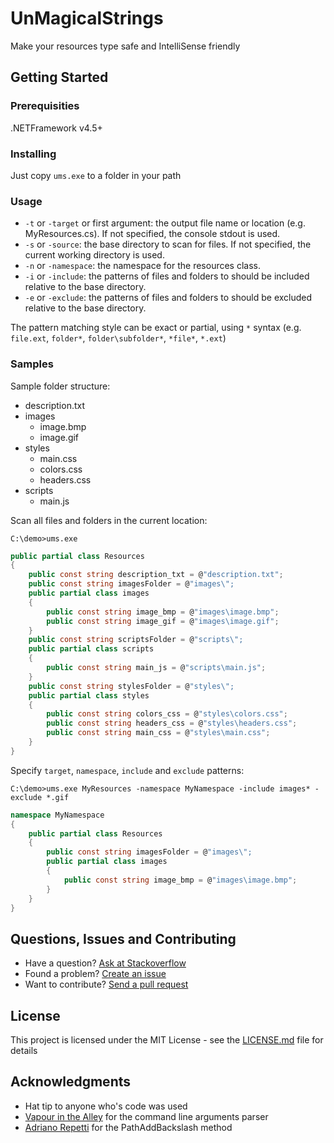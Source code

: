# UnMagicalStrings

Make your resources type safe and IntelliSense friendly

## Getting Started

### Prerequisities

.NETFramework v4.5+

### Installing

Just copy `ums.exe` to a folder in your path

### Usage

* `-t` or `-target` or first argument: the output file name or location (e.g. MyResources.cs). If not specified, the console stdout is used.
* `-s` or `-source`: the base directory to scan for files. If not specified, the current working directory is used.
* `-n` or `-namespace`: the namespace for the resources class.
* `-i` or `-include`: the patterns of files and folders to should be included relative to the base directory.
* `-e` or `-exclude`: the patterns of files and folders to should be excluded relative to the base directory.

The pattern matching style can be exact or partial, using `*` syntax (e.g. `file.ext`, `folder*`, `folder\subfolder*`, `*file*`, `*.ext`)

### Samples

Sample folder structure:

* description.txt
* images
	* image.bmp
	* image.gif
* styles
     * main.css
     * colors.css
     * headers.css
* scripts
    * main.js

Scan all files and folders in the current location:

```
C:\demo>ums.exe
```

```csharp
public partial class Resources
{
    public const string description_txt = @"description.txt";
    public const string imagesFolder = @"images\";
    public partial class images
    {
        public const string image_bmp = @"images\image.bmp";
        public const string image_gif = @"images\image.gif";
    }
    public const string scriptsFolder = @"scripts\";
    public partial class scripts
    {
        public const string main_js = @"scripts\main.js";
    }
    public const string stylesFolder = @"styles\";
    public partial class styles
    {
        public const string colors_css = @"styles\colors.css";
        public const string headers_css = @"styles\headers.css";
        public const string main_css = @"styles\main.css";
    }
}
```

Specify `target`, `namespace`, `include` and `exclude` patterns:

```
C:\demo>ums.exe MyResources -namespace MyNamespace -include images* -exclude *.gif
```

```csharp
namespace MyNamespace
{
    public partial class Resources
    {
        public const string imagesFolder = @"images\";
        public partial class images
        {
            public const string image_bmp = @"images\image.bmp";
        }
    }
}
```

## Questions, Issues and Contributing
* Have a question? [Ask at Stackoverflow](http://stackoverflow.com/questions/tagged/UnMagicStrings)
* Found a problem? [Create an issue](https://github.com/marcosbozzani/UnMagicalStrings/issues)
* Want to contribute? [Send a pull request](https://github.com/marcosbozzani/UnMagicalStrings/pulls)


## License

This project is licensed under the MIT License - see the [LICENSE.md](LICENSE.md) file for details

## Acknowledgments

* Hat tip to anyone who's code was used
* [Vapour in the Alley](http://stackoverflow.com/users/158821/vapour-in-the-alley) for the command line arguments parser
* [Adriano Repetti](http://stackoverflow.com/users/1207195/adriano-repetti) for the PathAddBackslash method

